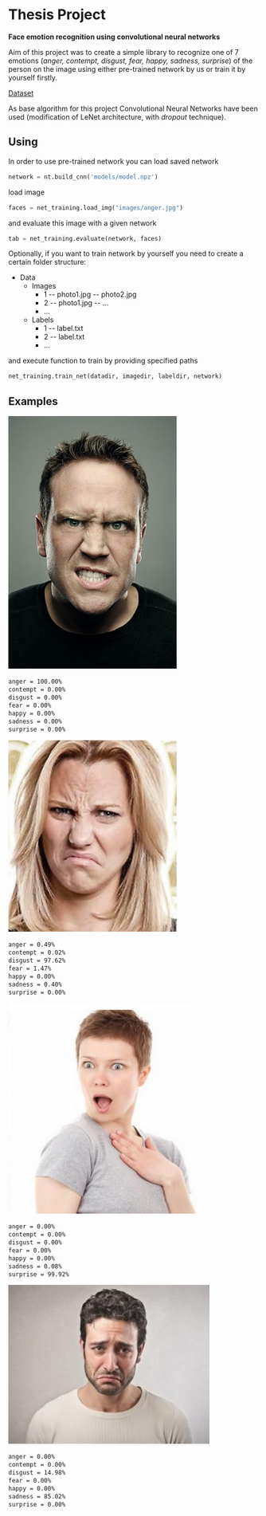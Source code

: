 # Thesis Project
**Face emotion recognition using convolutional neural networks**

Aim of this project was to create a simple library to recognize one of 7 emotions (*anger, contempt, disgust, fear, happy, sadness, surprise*) of the person on the image using either pre-trained network by us or train it by yourself firstly.

[Dataset](http://www.consortium.ri.cmu.edu/ckagree/)

As base algorithm for this project Convolutional Neural Networks have been used (modification of LeNet architecture, with *dropout* technique).

## Using
In order to use pre-trained network you can load saved network
```python
network = nt.build_cnn('models/model.npz')
```
load image
```python
faces = net_training.load_img("images/anger.jpg")
```
and evaluate this image with a given network
```python
tab = net_training.evaluate(network, faces)
```

Optionally, if you want to train network by yourself you need to create a certain folder structure:

 - Data
   * Images
     - 1
       -- photo1.jpg
       -- photo2.jpg
     - 2
       -- photo1.jpg
       -- ...
     - ...
   * Labels
     - 1
       -- label.txt
     - 2
       -- label.txt
     - ...
   
     
and execute function to train by providing specified paths
```python
net_training.train_net(datadir, imagedir, labeldir, network)
```

## Examples
![Anger](/images/anger.jpg?raw=true)
```
anger = 100.00%
contempt = 0.00%
disgust = 0.00%
fear = 0.00%
happy = 0.00%
sadness = 0.00%
surprise = 0.00%
```

![Disgust](/images/disgust.jpg?raw=true)
```
anger = 0.49%
contempt = 0.02%
disgust = 97.62%
fear = 1.47%
happy = 0.00%
sadness = 0.40%
surprise = 0.00%
```

![Surprise](/images/surprise.jpg?raw=true)
```
anger = 0.00%
contempt = 0.00%
disgust = 0.00%
fear = 0.00%
happy = 0.00%
sadness = 0.08%
surprise = 99.92%
```

![Sadness](/images/sadness.jpg?raw=true)
```
anger = 0.00%
contempt = 0.00%
disgust = 14.98%
fear = 0.00%
happy = 0.00%
sadness = 85.02%
surprise = 0.00%
```